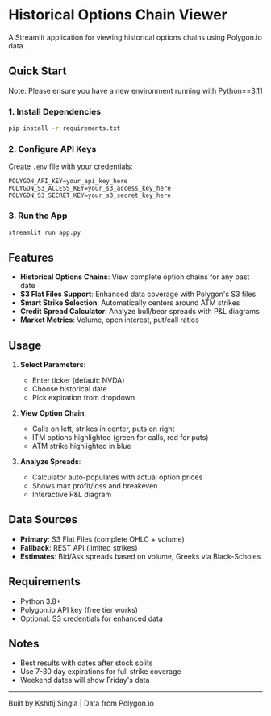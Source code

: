 # Historical Options Chain Viewer

A Streamlit application for viewing historical options chains using Polygon.io data.

## Quick Start
Note: Please ensure you have a new environment running with Python==3.11

### 1. Install Dependencies
```bash
pip install -r requirements.txt
```

### 2. Configure API Keys
Create `.env` file with your credentials:
```
POLYGON_API_KEY=your_api_key_here
POLYGON_S3_ACCESS_KEY=your_s3_access_key_here  
POLYGON_S3_SECRET_KEY=your_s3_secret_key_here  
```

### 3. Run the App
```bash
streamlit run app.py
```

## Features

- **Historical Options Chains**: View complete option chains for any past date
- **S3 Flat Files Support**: Enhanced data coverage with Polygon's S3 files
- **Smart Strike Selection**: Automatically centers around ATM strikes
- **Credit Spread Calculator**: Analyze bull/bear spreads with P&L diagrams
- **Market Metrics**: Volume, open interest, put/call ratios

## Usage

1. **Select Parameters**:
   - Enter ticker (default: NVDA)
   - Choose historical date
   - Pick expiration from dropdown

2. **View Option Chain**:
   - Calls on left, strikes in center, puts on right
   - ITM options highlighted (green for calls, red for puts)
   - ATM strike highlighted in blue

3. **Analyze Spreads**:
   - Calculator auto-populates with actual option prices
   - Shows max profit/loss and breakeven
   - Interactive P&L diagram

## Data Sources

- **Primary**: S3 Flat Files (complete OHLC + volume)
- **Fallback**: REST API (limited strikes)
- **Estimates**: Bid/Ask spreads based on volume, Greeks via Black-Scholes

## Requirements

- Python 3.8+
- Polygon.io API key (free tier works)
- Optional: S3 credentials for enhanced data

## Notes

- Best results with dates after stock splits
- Use 7-30 day expirations for full strike coverage
- Weekend dates will show Friday's data

---

Built by Kshitij Singla | Data from Polygon.io
